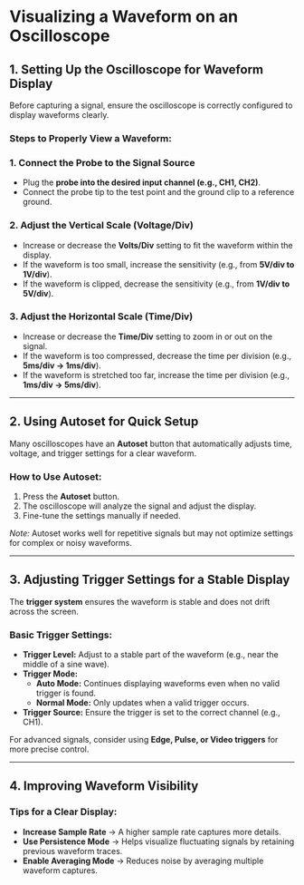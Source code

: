 # **Visualizing a Waveform on an Oscilloscope**  

## **1. Setting Up the Oscilloscope for Waveform Display**  
Before capturing a signal, ensure the oscilloscope is correctly configured to display waveforms clearly.  

### **Steps to Properly View a Waveform:**  

### **1. Connect the Probe to the Signal Source**  
- Plug the **probe into the desired input channel (e.g., CH1, CH2)**.  
- Connect the probe tip to the test point and the ground clip to a reference ground.  

### **2. Adjust the Vertical Scale (Voltage/Div)**  
- Increase or decrease the **Volts/Div** setting to fit the waveform within the display.  
- If the waveform is too small, increase the sensitivity (e.g., from **5V/div to 1V/div**).  
- If the waveform is clipped, decrease the sensitivity (e.g., from **1V/div to 5V/div**).  

### **3. Adjust the Horizontal Scale (Time/Div)**  
- Increase or decrease the **Time/Div** setting to zoom in or out on the signal.  
- If the waveform is too compressed, decrease the time per division (e.g., **5ms/div → 1ms/div**).  
- If the waveform is stretched too far, increase the time per division (e.g., **1ms/div → 5ms/div**).  

---

## **2. Using Autoset for Quick Setup**  
Many oscilloscopes have an **Autoset** button that automatically adjusts time, voltage, and trigger settings for a clear waveform.  

### **How to Use Autoset:**  
1. Press the **Autoset** button.  
2. The oscilloscope will analyze the signal and adjust the display.  
3. Fine-tune the settings manually if needed.  

*Note:* Autoset works well for repetitive signals but may not optimize settings for complex or noisy waveforms.  

---

## **3. Adjusting Trigger Settings for a Stable Display**  
The **trigger system** ensures the waveform is stable and does not drift across the screen.  

### **Basic Trigger Settings:**  
- **Trigger Level:** Adjust to a stable part of the waveform (e.g., near the middle of a sine wave).  
- **Trigger Mode:**  
  - **Auto Mode:** Continues displaying waveforms even when no valid trigger is found.  
  - **Normal Mode:** Only updates when a valid trigger occurs.  
- **Trigger Source:** Ensure the trigger is set to the correct channel (e.g., CH1).  

For advanced signals, consider using **Edge, Pulse, or Video triggers** for more precise control.  

--- 

## **4. Improving Waveform Visibility**  
### **Tips for a Clear Display:**  
- **Increase Sample Rate** → A higher sample rate captures more details.  
- **Use Persistence Mode** → Helps visualize fluctuating signals by retaining previous waveform traces.  
- **Enable Averaging Mode** → Reduces noise by averaging multiple waveform captures.  